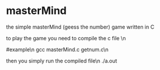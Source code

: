 # masterMind
the simple masterMind (geess the number) game written in C


to play the game you need to compile the c file \n

#example\n
gcc masterMind.c getnum.c\n

then you simply run the compiled file\n
./a.out



